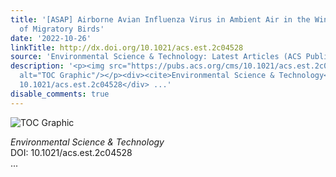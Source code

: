 ```yaml
---
title: '[ASAP] Airborne Avian Influenza Virus in Ambient Air in the Winter Habitats
  of Migratory Birds'
date: '2022-10-26'
linkTitle: http://dx.doi.org/10.1021/acs.est.2c04528
source: 'Environmental Science & Technology: Latest Articles (ACS Publications)'
description: '<p><img src="https://pubs.acs.org/cms/10.1021/acs.est.2c04528/asset/images/medium/es2c04528_0004.gif"
  alt="TOC Graphic"/></p><div><cite>Environmental Science & Technology</cite></div><div>DOI:
  10.1021/acs.est.2c04528</div> ...'
disable_comments: true
---
```

<p><img src="https://pubs.acs.org/cms/10.1021/acs.est.2c04528/asset/images/medium/es2c04528_0004.gif" alt="TOC Graphic"/></p><div><cite>Environmental Science & Technology</cite></div><div>DOI: 10.1021/acs.est.2c04528</div> ...